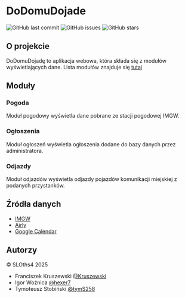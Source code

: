 # DoDomuDojade

![GitHub last commit](https://img.shields.io/github/last-commit/SLOths4/DoDomuDojade)
![GitHub issues](https://img.shields.io/github/issues/SLOths4/DoDomuDojade)
![GitHub stars](https://img.shields.io/github/stars/SLOths4/DoDomuDojade?style=social)

## O projekcie
DoDomuDojadę to aplikacja webowa, która składa się z modułów wyświetlających dane. Lista modułów znajduje się [tutaj](#moduly)

## Moduły

### Pogoda
Moduł pogodowy wyświetla dane pobrane ze stacji pogodowej IMGW.

### Ogłoszenia
Moduł ogłoszeń wyświetla ogłoszenia dodane do bazy danych przez administratora.

### Odjazdy
Moduł odjazdów wyświetla odjazdy pojazdów komunikacji miejskiej z podanych przystanków.

## Źródła danych
- [IMGW](https://www.imgw.pl/)
- [Airly](https://airly.org/)
- [Google Calendar](https://calendar.google.com/)

## Autorzy
© SLOths4 2025
- Franciszek Kruszewski [@Kruszewski](https://github.com/Kruszewski)
- Igor Woźnica [@hexer7](https://github.com/hexer7)
- Tymoteusz Stobiński [@tymS258](https://github.com/tymS258)
